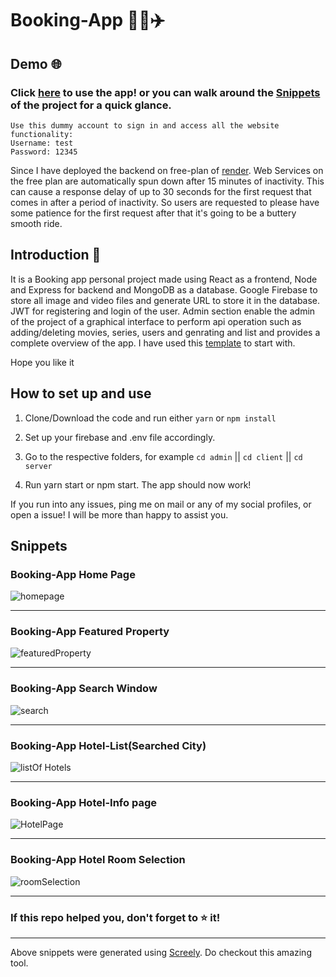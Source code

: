 # Booking-App 🏨🚗✈️

## Demo 🌐
### Click [here](https://booking-app-akj.netlify.app/) to use the app! or you can walk around the [Snippets](https://github.com/akj0712/Booking-App#snippets) of the project for a quick glance.

```
Use this dummy account to sign in and access all the website functionality:
Username: test
Password: 12345
```

Since I have deployed the backend on free-plan of [render](https://render.com/). Web Services on the free plan are automatically spun down after 15 minutes of inactivity. This can cause a response delay of up to 30 seconds for the first request that comes in after a period of inactivity. So users are requested to please have some patience for the first request after that it's going to be a buttery smooth ride.

## Introduction 👋

It is a Booking app personal project made using React as a frontend, Node and Express for backend and MongoDB as a database. Google Firebase to store all image and video files and generate URL to store it in the database. JWT for registering and login of the user.
Admin section enable the admin of the project of a graphical interface to perform api operation such as adding/deleting movies, series, users and genrating and list and provides a complete overview of the app. I have used this [template](https://github.com/safak/youtube2022/tree/react-admin) to start with.

Hope you like it

## How to set up and use

1. Clone/Download the code and run either `yarn` or `npm install`

2. Set up your firebase and .env file accordingly.

3. Go to the respective folders, for example `cd admin` || `cd client` || `cd server` 

4. Run yarn start or npm start. The app should now work!

If you run into any issues, ping me on mail or any of my social profiles, or open a issue! I will be more than happy to assist you.

## Snippets

### Booking-App Home Page
![homepage](https://user-images.githubusercontent.com/86816711/206842263-4b26e61d-97e1-4044-b645-7676375a4111.png)

<hr>

### Booking-App Featured Property
![featuredProperty](https://user-images.githubusercontent.com/86816711/206842284-b9107325-443d-4421-976c-ed431f491c03.png)

<hr>

### Booking-App Search Window
![search](https://user-images.githubusercontent.com/86816711/206842318-3acf519a-c1ed-4ae2-b708-6393abe2a180.png)

<hr>

### Booking-App Hotel-List(Searched City)
![listOf Hotels](https://user-images.githubusercontent.com/86816711/206842338-5f6f88c2-55d9-47a8-abac-e2791570f42d.png)

<hr>

### Booking-App Hotel-Info page
![HotelPage](https://user-images.githubusercontent.com/86816711/206842376-61a78b7d-3a0f-4f38-8bec-70f42b7bee72.png)

<hr>

### Booking-App Hotel Room Selection
![roomSelection](https://user-images.githubusercontent.com/86816711/206842401-8f8455ec-6b03-46bb-84d7-9d82e166a8c3.png)

<hr>

### If this repo helped you, don't forget to ⭐ it!

<hr>

Above snippets were generated using [Screely](https://chrome.google.com/webstore/detail/screely-instant-browser-m/jhggpmcfjkkaeonckilhekpkfcalgank). Do checkout this amazing tool.
